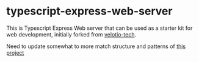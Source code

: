 # typescript-express-web-server

This is Typescript Express Web server that can be used as a starter kit for web development, initially forked from [velotio-tech](https://github.com/velotio-tech/typescript-express-web-server).

Need to update somewhat to more match structure and patterns of [this project](https://github.com/alexpermiakov/node-rest-api/tree/step.16.1)
